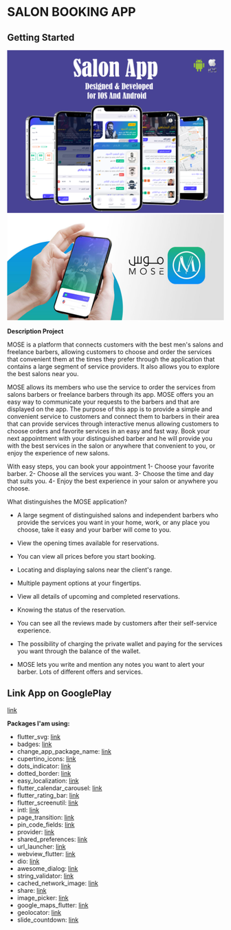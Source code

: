 # SALON BOOKING APP

## Getting Started

![App UI](/project.png)
![App UI](/cover.jpg)


**Description Project**

MOSE is a platform that connects customers with the best men's salons and freelance 
barbers, allowing customers to choose and order the services that convenient them at the 
times they prefer through the application that contains a large segment of service providers. 
It also allows you to explore the best salons near you.

MOSE allows its members who use the service to order the services from salons barbers
or freelance barbers through its app. MOSE offers you an easy way to communicate your 
requests to the barbers and that are displayed on the app. The purpose of this app is to 
provide a simple and convenient service to customers and connect them to barbers in their 
area that can provide services through interactive menus allowing customers to choose 
orders and favorite services in an easy and fast way.
Book your next appointment with your distinguished barber and he will provide you with 
the best services in the salon or anywhere that convenient to you, or enjoy the experience 
of new salons.

With easy steps, you can book your appointment
1- Choose your favorite barber.
2- Choose all the services you want.
3- Choose the time and day that suits you.
4- Enjoy the best experience in your salon or anywhere you choose.

What distinguishes the MOSE application?

- A large segment of distinguished salons and independent barbers who provide the services 
you want in your home, work, or any place you choose, take it easy and your barber will 
come to you.
- View the opening times available for reservations.
- You can view all prices before you start booking.
- Locating and displaying salons near the client's range.
- Multiple payment options at your fingertips.
- View all details of upcoming and completed reservations.
- Knowing the status of the reservation.
- You can see all the reviews made by customers after their self-service experience.
- The possibility of charging the private wallet and paying for the services you want through 
the balance of the wallet.

- MOSE lets you write and mention any notes you want to alert your barber.
Lots of different offers and services.

## Link App on GooglePlay
[link](https://play.google.com/store/apps/details?id=com.salonMose.user)


**Packages I'am using:**

- flutter_svg: [link](https://pub.dev/packages/flutter_svg)
- badges: [link](https://pub.dev/packages/badges)
- change_app_package_name: [link](https://pub.dev/packages/change_app_package_name)
- cupertino_icons: [link](https://pub.dev/packages/cupertino_icons)
- dots_indicator: [link](https://pub.dev/packages/dots_indicator)
- dotted_border: [link](https://pub.dev/packages/dotted_border)
- easy_localization: [link](https://pub.dev/packages/easy_localization)
- flutter_calendar_carousel: [link](https://pub.dev/packages/flutter_calendar_carousel)
- flutter_rating_bar: [link](https://pub.dev/packages/flutter_rating_bar)
- flutter_screenutil: [link](https://pub.dev/packages/flutter_screenutil)
- intl: [link](https://pub.dev/packages/intl)
- page_transition: [link](https://pub.dev/packages/page_transition)
- pin_code_fields: [link](https://pub.dev/packages/pin_code_fields)
- provider: [link](https://pub.dev/packages/provider)
- shared_preferences: [link](https://pub.dev/packages/shared_preferences)
- url_launcher: [link](https://pub.dev/packages/url_launcher)
- webview_flutter: [link](https://pub.dev/packages/webview_flutter)
- dio: [link](https://pub.dev/packages/dio)
- awesome_dialog: [link](https://pub.dev/packages/awesome_dialog)
- string_validator: [link](https://pub.dev/packages/string_validator)
- cached_network_image: [link](https://pub.dev/packages/cached_network_image)
- share: [link](https://pub.dev/packages/flutter_svg)
- image_picker: [link](https://pub.dev/packages/share)
- google_maps_flutter: [link](https://pub.dev/packages/google_maps_flutter)
- geolocator: [link](https://pub.dev/packages/geolocator)
- slide_countdown: [link](https://pub.dev/packages/slide_countdown)
